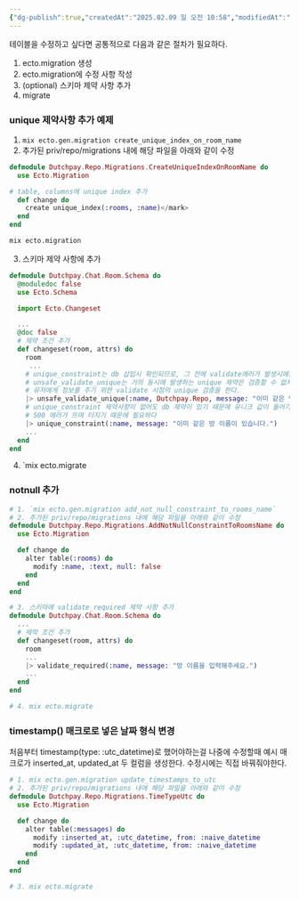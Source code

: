 ```yaml
---
{"dg-publish":true,"createdAt":"2025.02.09 일 오전 10:58","modifiedAt":"2025.02.10 월 오후 14:07","permalink":"/Dev/elixir/phoenix/Ecto /","dgPassFrontmatter":true}
---
```



테이블을 수정하고 싶다면 공통적으로 다음과 같은 절차가 필요하다.
1. ecto.migration 생성
2. ecto.migration에 수정 사항 작성
3. (optional) 스키마 제약 사항 추가
4. migrate

### unique 제약사항 추가 예제

1. `mix ecto.gen.migration create_unique_index_on_room_name`
2. 추가된 priv/repo/migrations 내에 해당 파일을 아래와 같이 수정
```elixir
defmodule Dutchpay.Repo.Migrations.CreateUniqueIndexOnRoomName do
  use Ecto.Migration

# table, columns에 unique index 추가
  def change do
 	create unique_index(:rooms, :name)</mark>
  end
end
```

```sh
mix ecto.migration
```

3. 스키마 제약 사항에 추가

```elixir
defmodule Dutchpay.Chat.Room.Schema do
  @moduledoc false
  use Ecto.Schema

  import Ecto.Changeset

  ...
  @doc false
  # 제약 조건 추가
  def changeset(room, attrs) do
    room
	 ...
    # unique_constraint는 db 삽입시 확인되므로, 그 전에 validate에러가 발생시에는 고유한지 아닌지 알 수 없다.
    # unsafe_validate_unique는 거의 동시에 발생하는 unique 제약은 검증할 수 없지만
    # 유저에게 정보를 주기 위한 validate 시점의 unique 검증을 한다.
    |> unsafe_validate_unique(:name, Dutchpay.Repo, message: "이미 같은 방 이름이 있습니다.")
    # unique_constraint 제약사항이 없어도 db 제약이 있기 때문에 유니크 값이 들어가지는 않지만
    # 500 에러가 뜨며 터지기 때문에 필요하다
    |> unique_constraint(:name, message: "이미 같은 방 이름이 있습니다.")
    ...
  end
end

```

4. `mix ecto.migrate

### notnull 추가

```elixir
# 1. `mix ecto.gen.migration add_not_null_constraint_to_rooms_name`
# 2. 추가된 priv/repo/migrations 내에 해당 파일을 아래와 같이 수정 
defmodule Dutchpay.Repo.Migrations.AddNotNullConstraintToRoomsName do
  use Ecto.Migration

  def change do
    alter table(:rooms) do
      modify :name, :text, null: false
    end
  end
end

# 3. 스키마에 validate_required 제약 사항 추가
defmodule Dutchpay.Chat.Room.Schema do
  ...  
  # 제약 조건 추가
  def changeset(room, attrs) do
    room
    ...
    |> validate_required(:name, message: "방 이름을 입력해주세요.")
    ...
  end
end

# 4. mix ecto.migrate
```

### timestamp() 매크로로 넣은 날짜 형식 변경

처음부터 timestamp(type: :utc_datetime)로 했어야하는걸 나중에 수정할때 예시
매크로가 inserted_at, updated_at 두 컬럼을 생성한다.
수정시에는 직접 바꿔줘야한다.

```elixir
# 1. mix ecto.gen.migration update_timestamps_to_utc
# 2. 추가된 priv/repo/migrations 내에 해당 파일을 아래와 같이 수정
defmodule Dutchpay.Repo.Migrations.TimeTypeUtc do
  use Ecto.Migration

  def change do
    alter table(:messages) do
      modify :inserted_at, :utc_datetime, from: :naive_datetime
      modify :updated_at, :utc_datetime, from: :naive_datetime
    end
  end
end

# 3. mix ecto.migrate
```
